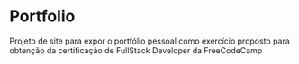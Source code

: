 # Portfolio
Projeto de site para expor o portfólio pessoal como exercício proposto para obtenção da certificação de FullStack Developer da FreeCodeCamp
